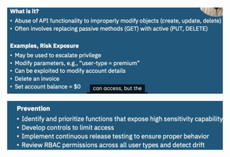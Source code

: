 ![](attachments/Pasted%20image%2020250712192620.png)

![](attachments/Pasted%20image%2020250712192819.png)
